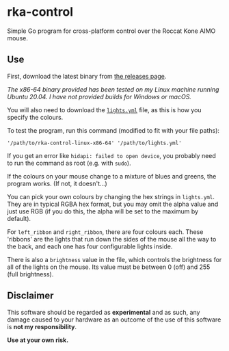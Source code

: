 # rka-control
Simple Go program for cross-platform control over the Roccat Kone AIMO mouse.

## Use
First, download the latest binary from [the releases page](https://github.com/Squ1dd13/rka-control/releases).

*The x86-64 binary provided has been tested on my Linux machine running Ubuntu 20.04. I have not provided builds
for Windows or macOS.*

You will also need to download the [`lights.yml`](https://raw.githubusercontent.com/Squ1dd13/rka-control/main/lights.yml) 
file, as this is how you specify the colours.

To test the program, run this command (modified to fit with your file paths):
```shell
'/path/to/rka-control-linux-x86-64' '/path/to/lights.yml'
```
If you get an error like `hidapi: failed to open device`, you probably need to run
the command as root (e.g. with `sudo`).

If the colours on your mouse change to a mixture of blues and greens,
the program works. (If not, it doesn't...) 

You can pick your own colours by changing the hex strings in `lights.yml`. They are
in typical RGBA hex format, but you may omit the alpha value and just use RGB (if you
do this, the alpha will be set to the maximum by default).

For `left_ribbon` and `right_ribbon`, there are four colours each. These 'ribbons' are
the lights that run down the sides of the mouse all the way to the back, and each one
has four configurable lights inside.

There is also a `brightness` value in the file, which controls the brightness for all
of the lights on the mouse. Its value must be between 0 (off) and 255 (full brightness).

## Disclaimer
This software should be regarded as **experimental** and as such, any damage caused to your hardware as an outcome
of the use of this software is **not my responsibility**. 

**Use at your own risk.**